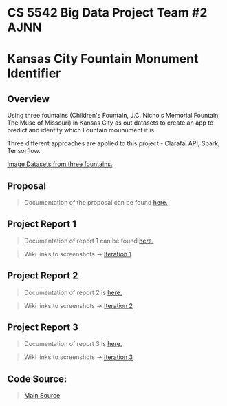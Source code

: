 # CS 5542 Big Data Project Team #2 AJNN 
# Kansas City Fountain Monument Identifier 

## Overview

Using three fountains (Children's Fountain, J.C. Nichols Memorial Fountain, The Muse of Missouri) in Kansas City as out datasets to create an app to predict and identify which Fountain mounument it is.

Three different approaches are applied to this project - Clarafai API, Spark, Tensorflow.

<a href="https://www.dropbox.com/sh/tsxmoym5hiwy8t4/AACv5m80d5OiKLx4HM3V0vkTa?dl=0"> Image Datasets from three fountains. </a>

## Proposal
> Documentation of the proposal can be found <a href="https://github.com/datarocksAmy/BigDataProject/blob/master/Reports/Project%20Proposal/CS%205542%20Team%20%232%20Proposal%20.pdf"> here. </a>

## Project Report 1
> Documentation of report 1 can be found <a href="https://github.com/datarocksAmy/BigDataProject/tree/master/Reports/Project%20Report%201/Documentation"> here. </a>

> Wiki links to screenshots ->
<a href="https://github.com/datarocksAmy/BigDataProject/wiki/Iteration-1">Iteration 1</a>


## Project Report 2
>  Documentation of report 2 is <a href="https://github.com/datarocksAmy/BigDataProject/blob/master/Reports/Project%20Report%202/CS%205542%20Team%20%232%20Report%202.pdf"> here. </a>

> Wiki links to screenshots ->
<a href="https://github.com/datarocksAmy/BigDataProject/wiki/Iteration-2">Iteration 2</a>


## Project Report 3
>  Documentation of report 3 is <a href="https://github.com/datarocksAmy/BigDataProject/blob/master/Reports/Project%20Report%203/CS%205542%20Team%20%232%20Report%203.pdf"> here. </a>

>Wiki links to screenshots ->
<a href="https://github.com/datarocksAmy/BigDataProject/wiki/Iteration-3">Iteration 3</a>


## Code Source:
> <a href="https://github.com/datarocksAmy/BigDataProject/tree/master/Source"> Main Source</a>
